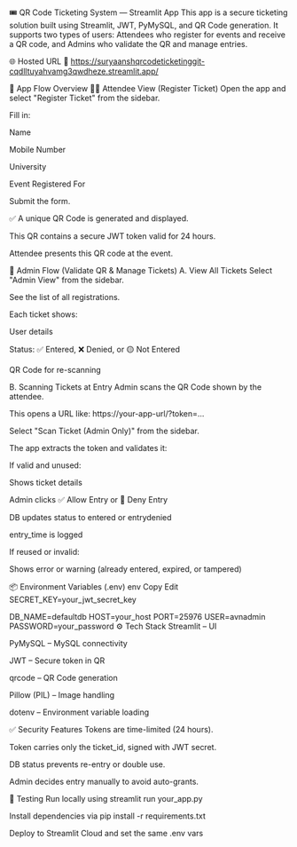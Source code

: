 🎟️ QR Code Ticketing System — Streamlit App
This app is a secure ticketing solution built using Streamlit, JWT, PyMySQL, and QR Code generation. It supports two types of users: Attendees who register for events and receive a QR code, and Admins who validate the QR and manage entries.

🌐 Hosted URL
🔗 https://suryaanshqrcodeticketinggit-cqdlltuyahvamg3qwdheze.streamlit.app/

🔁 App Flow Overview
🧍‍♂️ Attendee View (Register Ticket)
Open the app and select "Register Ticket" from the sidebar.

Fill in:

Name

Mobile Number

University

Event Registered For

Submit the form.

✅ A unique QR Code is generated and displayed.

This QR contains a secure JWT token valid for 24 hours.

Attendee presents this QR code at the event.

👮 Admin Flow (Validate QR & Manage Tickets)
A. View All Tickets
Select "Admin View" from the sidebar.

See the list of all registrations.

Each ticket shows:

User details

Status: ✅ Entered, ❌ Denied, or 🟡 Not Entered

QR Code for re-scanning

B. Scanning Tickets at Entry
Admin scans the QR Code shown by the attendee.

This opens a URL like:
https://your-app-url/?token=...

Select "Scan Ticket (Admin Only)" from the sidebar.

The app extracts the token and validates it:

If valid and unused:

Shows ticket details

Admin clicks ✅ Allow Entry or 🚫 Deny Entry

DB updates status to entered or entrydenied

entry_time is logged

If reused or invalid:

Shows error or warning (already entered, expired, or tampered)

📦 Environment Variables (.env)
env
Copy
Edit
SECRET_KEY=your_jwt_secret_key

DB_NAME=defaultdb
HOST=your_host
PORT=25976
USER=avnadmin
PASSWORD=your_password
⚙️ Tech Stack
Streamlit – UI

PyMySQL – MySQL connectivity

JWT – Secure token in QR

qrcode – QR Code generation

Pillow (PIL) – Image handling

dotenv – Environment variable loading

✅ Security Features
Tokens are time-limited (24 hours).

Token carries only the ticket_id, signed with JWT secret.

DB status prevents re-entry or double use.

Admin decides entry manually to avoid auto-grants.

🧪 Testing
Run locally using streamlit run your_app.py

Install dependencies via pip install -r requirements.txt

Deploy to Streamlit Cloud and set the same .env vars

